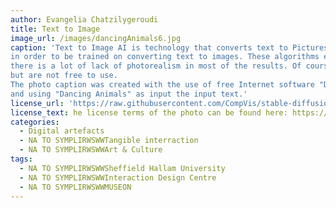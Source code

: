 ```yaml
---
author: Evangelia Chatzilygeroudi
title: Text to Image
image_url: /images/dancingAnimals6.jpg
caption: 'Text to Image AI is technology that converts text to Pictures/Images, using AI algorithms. The AI models are feed with a huge amount of pictures/images with a simple description
in order to be trained on converting text to images. These algorithms even if they can generate AI art, unreal images or funny paradox pictures,
there is a lot of lack of photorealism in most of the results. Of course there are huger and more clever text-to-image generator
but are not free to use.
The photo caption was created with the use of free Internet software "DeepAI", a Text To Image - AI Image Generator
and using "Dancing Animals" as input the input text.'
license_url: 'https://raw.githubusercontent.com/CompVis/stable-diffusion/main/LICENSE'
license_text: he license terms of the photo can be found here: https://raw.githubusercontent.com/CompVis/stable-diffusion/main/LICENSE
categories:
  - Digital artefacts
  - NA TO SYMPLIRWSWWTangible interraction
  - NA TO SYMPLIRWSWWArt & Culture
tags:
  - NA TO SYMPLIRWSWWSheffield Hallam University
  - NA TO SYMPLIRWSWWInteraction Design Centre
  - NA TO SYMPLIRWSWWMUSEON 
---
```

